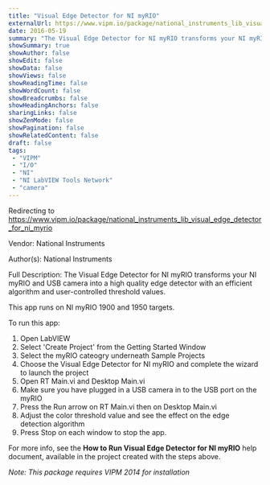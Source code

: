 ```yaml
---
title: "Visual Edge Detector for NI myRIO"
externalUrl: https://www.vipm.io/package/national_instruments_lib_visual_edge_detector_for_ni_myrio
date: 2016-05-19
summary: "The Visual Edge Detector for NI myRIO transforms your NI myRIO and USB camera into a high quality edge detector with an efficient algorithm and user-controlled threshold values."
showSummary: true
showAuthor: false
showEdit: false
showData: false
showViews: false
showReadingTime: false
showWordCount: false
showBreadcrumbs: false
showHeadingAnchors: false
sharingLinks: false
showZenMode: false
showPagination: false
showRelatedContent: false
draft: false
tags:
 - "VIPM"
 - "I/O"
 - "NI"
 - "NI LabVIEW Tools Network"
 - "camera"
---
```


Redirecting to https://www.vipm.io/package/national_instruments_lib_visual_edge_detector_for_ni_myrio

Vendor: National Instruments

Author(s): National Instruments
 
Full Description:
The Visual Edge Detector for NI myRIO transforms your NI myRIO and USB camera into a high quality edge detector with an efficient algorithm and user-controlled threshold values.

This app runs on NI myRIO 1900 and 1950 targets.

To run this app:

1. Open LabVIEW
2. Select 'Create Project' from the Getting Started Window
3. Select the myRIO cateogry underneath Sample Projects
4. Choose the Visual Edge Detector for NI myRIO and complete the wizard to launch the project
5. Open RT Main.vi and Desktop Main.vi
6. Make sure you have plugged in a USB camera in to the USB port on the myRIO
7. Press the Run arrow on RT Main.vi then on Desktop Main.vi
8. Adjust the color threshold value and see the effect on the edge detection algorithm
9. Press Stop on each window to stop the app.

For more info, see the **How to Run Visual Edge Detector for NI myRIO** help document, available in the project created with the steps above.

*Note: This package requires VIPM 2014 for installation*